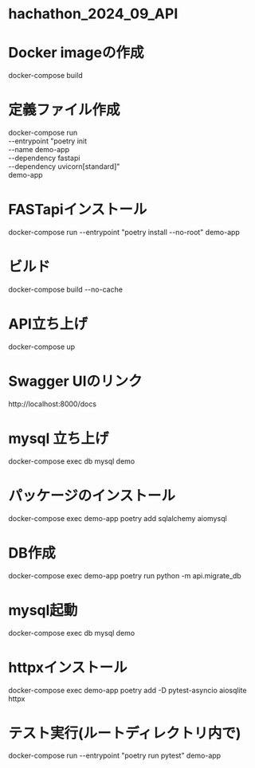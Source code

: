 # hachathon_2024_09_API

# Docker imageの作成
docker-compose build

# 定義ファイル作成
docker-compose run \
  --entrypoint "poetry init \
    --name demo-app \
    --dependency fastapi \
    --dependency uvicorn[standard]" \
  demo-app

# FASTapiインストール
docker-compose run --entrypoint "poetry install --no-root" demo-app

# ビルド
docker-compose build --no-cache

# API立ち上げ
docker-compose up

# Swagger UIのリンク
http://localhost:8000/docs

# mysql 立ち上げ
docker-compose exec db mysql demo

# パッケージのインストール
docker-compose exec demo-app poetry add sqlalchemy aiomysql

# DB作成
docker-compose exec demo-app poetry run python -m api.migrate_db

# mysql起動
docker-compose exec db mysql demo

# httpxインストール
docker-compose exec demo-app poetry add -D pytest-asyncio aiosqlite httpx

# テスト実行(ルートディレクトリ内で)
docker-compose run --entrypoint "poetry run pytest" demo-app
